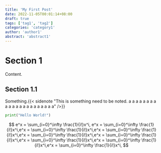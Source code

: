 ```yaml
---
title: 'My First Post'
date: 2022-11-05T00:01:14+08:00
draft: true
tags: ['tag1', 'tag2']
categories: 'category1'
author: 'author1'
abstract: 'abstract1'
---
```


# Section 1

Content.

## Section 1.1

Something.{{< sidenote "This is something need to be noted. a a a a a a a a a a a a a a a a a a a a a a" />}}

```python
print("Hello World!")
```

$$
e^x = \sum_{i=0}^\infty \frac{1}{i!}x^i, e^x = \sum_{i=0}^\infty \frac{1}{i!}x^i,e^x = \sum_{i=0}^\infty \frac{1}{i!}x^i,e^x = \sum_{i=0}^\infty \frac{1}{i!}x^i,e^x = \sum_{i=0}^\infty \frac{1}{i!}x^i,e^x = \sum_{i=0}^\infty \frac{1}{i!}x^i,e^x = \sum_{i=0}^\infty \frac{1}{i!}x^i,e^x = \sum_{i=0}^\infty \frac{1}{i!}x^i,e^x = \sum_{i=0}^\infty \frac{1}{i!}x^i,
$$
